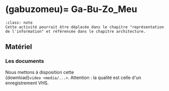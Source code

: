 (gabuzomeu)=
Ga-Bu-Zo_Meu
===========================

```{admonition} Attention
:class: note
Cette activité pourrait être déplacée dans le chapitre "représentation de l'information" et référencée dans le chapitre architecture.
```

## Matériel
### Les documents

Nous mettons à disposition cette  
{download}`video <media/...>`. Attention : la qualité est celle d'un enregistrement VHS.


